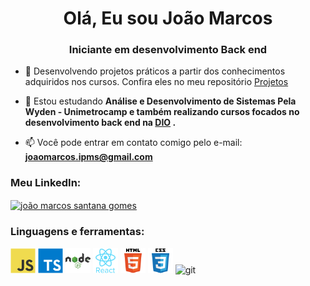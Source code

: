 <h1 align="center">Olá, Eu sou João Marcos</h1>
<h3 align="center">Iniciante em desenvolvimento Back end</h3>

- 🔭 Desenvolvendo projetos práticos a partir dos conhecimentos adquiridos nos cursos. Confira eles no meu repositório [Projetos](https://github.com/joao-marcos2023/Projetos)

- 🌱 Estou estudando **Análise e Desenvolvimento de Sistemas Pela Wyden - Unimetrocamp e também realizando cursos focados no desenvolvimento back end na [DIO](https://www.dio.me/) .**

- 📫 Você pode entrar em contato comigo pelo e-mail: **joaomarcos.ipms@gmail.com**

<h3 align="left">Meu LinkedIn: </h3>
<p align="left">
<a href="https:/www.linkedin.com/in/joao-marcos-santana-gomes" target="blank"><img align="center" src="https://raw.githubusercontent.com/rahuldkjain/github-profile-readme-generator/master/src/images/icons/Social/linked-in-alt.svg" alt="joão marcos santana gomes" height="30" width="40" /></a>
</p>

<h3 align="left">Linguagens e ferramentas: </h3>
<p align="left">

  <img src="https://raw.githubusercontent.com/devicons/devicon/master/icons/javascript/javascript-original.svg" alt="javascript" width="40" height="40"/>
  <img src="https://raw.githubusercontent.com/devicons/devicon/master/icons/typescript/typescript-original.svg" alt="typescript" width="40" height="40"/>
  <img src="https://raw.githubusercontent.com/devicons/devicon/master/icons/nodejs/nodejs-original-wordmark.svg" alt="nodejs" width="40" height="40"/>
  <img src="https://raw.githubusercontent.com/devicons/devicon/master/icons/react/react-original-wordmark.svg" alt="react" width="40" height="40"/>
  <img src="https://raw.githubusercontent.com/devicons/devicon/master/icons/html5/html5-original-wordmark.svg" alt="html5" width="40" height="40"/>
  <img src="https://raw.githubusercontent.com/devicons/devicon/master/icons/css3/css3-original-wordmark.svg" alt="css3" width="40" height="40"/>
  <img src="https://www.vectorlogo.zone/logos/git-scm/git-scm-icon.svg" alt="git" width="40" height="40"/>
  
  
  
  
  
  </p>

